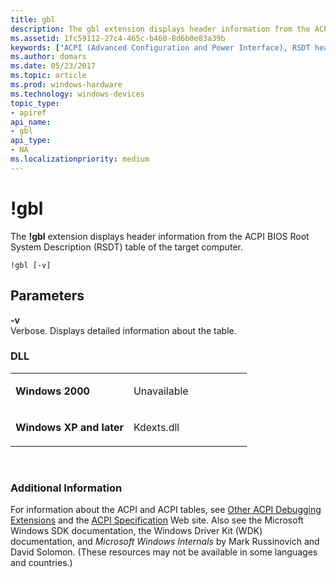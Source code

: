 ```yaml
---
title: gbl
description: The gbl extension displays header information from the ACPI BIOS Root System Description (RSDT) table of the target computer.
ms.assetid: 1fc59112-27c4-465c-b460-8d6b0e83a39b
keywords: ["ACPI (Advanced Configuration and Power Interface), RSDT header information", "global lock", "gbl Windows Debugging"]
ms.author: domars
ms.date: 05/23/2017
ms.topic: article
ms.prod: windows-hardware
ms.technology: windows-devices
topic_type:
- apiref
api_name:
- gbl
api_type:
- NA
ms.localizationpriority: medium
---
```


# !gbl


The **!gbl** extension displays header information from the ACPI BIOS Root System Description (RSDT) table of the target computer.

```
!gbl [-v]
```

## <span id="Parameters"></span><span id="parameters"></span><span id="PARAMETERS"></span>Parameters


<span id="_______-v______"></span><span id="_______-V______"></span> **-v**   
Verbose. Displays detailed information about the table.

### <span id="DLL"></span><span id="dll"></span>DLL

<table>
<colgroup>
<col width="50%" />
<col width="50%" />
</colgroup>
<tbody>
<tr class="odd">
<td align="left"><p><strong>Windows 2000</strong></p></td>
<td align="left"><p>Unavailable</p></td>
</tr>
<tr class="even">
<td align="left"><p><strong>Windows XP and later</strong></p></td>
<td align="left"><p>Kdexts.dll</p></td>
</tr>
</tbody>
</table>

 

### <span id="Additional_Information"></span><span id="additional_information"></span><span id="ADDITIONAL_INFORMATION"></span>Additional Information

For information about the ACPI and ACPI tables, see [Other ACPI Debugging Extensions](other-acpi-debugging-extensions.md) and the [ACPI Specification](http://go.microsoft.com/fwlink/p/?linkid=57185) Web site. Also see the Microsoft Windows SDK documentation, the Windows Driver Kit (WDK) documentation, and *Microsoft Windows Internals* by Mark Russinovich and David Solomon. (These resources may not be available in some languages and countries.)

 

 






